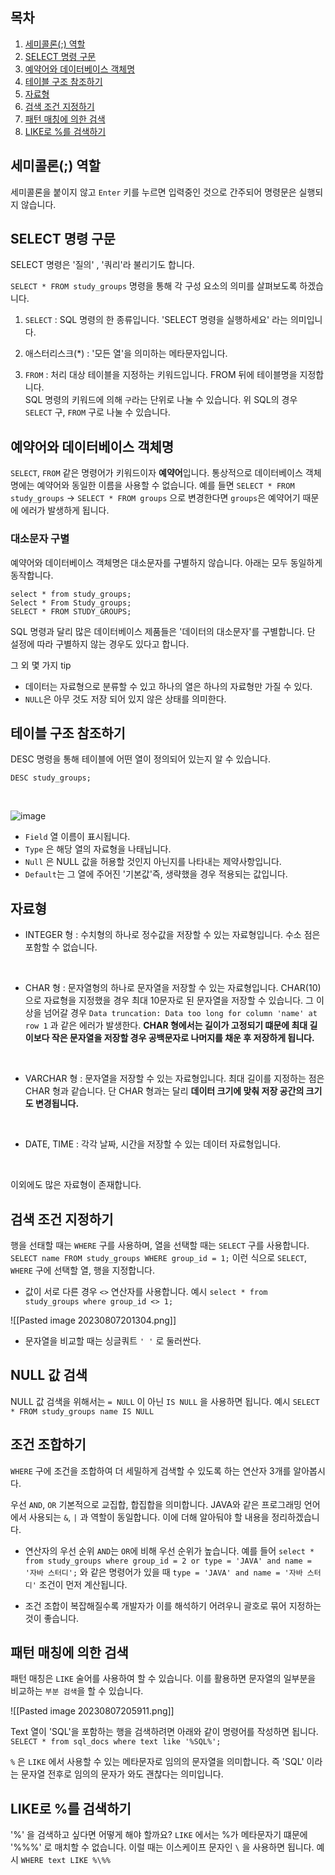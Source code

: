 ## 목차
1. [세미콜론(;) 역할](https://github.com/JxxHxxx/sql-master/blob/master/src/docs/테이블에서%20데이터%20검색.md#%EC%84%B8%EB%AF%B8%EC%BD%9C%EB%A1%A0-%EC%97%AD%ED%95%A0)
2. [SELECT 명령 구문](https://github.com/JxxHxxx/sql-master/blob/master/src/docs/테이블에서%20데이터%20검색.md#select-%EB%AA%85%EB%A0%B9-%EA%B5%AC%EB%AC%B8)
3. [예약어와 데이터베이스 객체명](https://github.com/JxxHxxx/sql-master/blob/master/src/docs/테이블에서%20데이터%20검색.md#%EC%98%88%EC%95%BD%EC%96%B4%EC%99%80-%EB%8D%B0%EC%9D%B4%ED%84%B0%EB%B2%A0%EC%9D%B4%EC%8A%A4-%EA%B0%9D%EC%B2%B4%EB%AA%85)
4. [테이블 구조 참조하기](https://github.com/JxxHxxx/sql-master/blob/master/src/docs/테이블에서%20데이터%20검색.md#%EC%9E%90%EB%A3%8C%ED%98%95)
5. [자료형](https://github.com/JxxHxxx/sql-master/blob/master/src/docs/테이블에서%20데이터%20검색.md#%EC%9E%90%EB%A3%8C%ED%98%95)
6. [검색 조건 지정하기](https://github.com/JxxHxxx/sql-master/blob/master/src/docs/테이블에서%20데이터%20검색.md#%EA%B2%80%EC%83%89-%EC%A1%B0%EA%B1%B4-%EC%A7%80%EC%A0%95%ED%95%98%EA%B8%B0)
7. [패턴 매칭에 의한 검색](https://github.com/JxxHxxx/sql-master/blob/master/src/docs/테이블에서%20데이터%20검색.md#%ED%8C%A8%ED%84%B4-%EB%A7%A4%EC%B9%AD%EC%97%90-%EC%9D%98%ED%95%9C-%EA%B2%80%EC%83%89)
8. [LIKE로 %를 검색하기](https://github.com/JxxHxxx/sql-master/blob/master/src/docs/테이블에서%20데이터%20검색.md#like%EB%A1%9C-%EB%A5%BC-%EA%B2%80%EC%83%89%ED%95%98%EA%B8%B0)

## 세미콜론(;) 역할

세미콜론을 붙이지 않고 `Enter` 키를 누르면 입력중인 것으로 간주되어 명령문은 실행되지 않습니다.

## SELECT 명령 구문
SELECT 명령은 '질의' , '쿼리'라 불리기도 합니다. 

`SELECT * FROM study_groups` 명령을 통해 각 구성 요소의 의미를 살펴보도록 하겠습니다.

1. `SELECT` : SQL 명령의 한 종류입니다. 'SELECT 명령을 실행하세요' 라는 의미입니다.

2. 애스터리스크(*) : '모든 열'을 의미하는 메타문자입니다.
3. `FROM` : 처리 대상 테이블을 지정하는 키워드입니다. FROM 뒤에 테이블명을 지정합니다.   
SQL 명령의 키워드에 의해 `구`라는 단위로 나눌 수 있습니다. 위 SQL의 경우 `SELECT` 구, `FROM` 구로 나눌 수 있습니다.

## 예약어와 데이터베이스 객체명
`SELECT`, `FROM` 같은 명령어가 키워드이자 **예약어**입니다. 통상적으로 데이터베이스 객체명에는 예약어와 동일한 이름을 사용할 수 없습니다.
예를 들면 `SELECT * FROM study_groups` -> `SELECT * FROM groups` 으로 변경한다면 `groups`은 예약어기 때문에 에러가 발생하게 됩니다.

### 대소문자 구별
예약어와 데이터베이스 객체명은 대소문자를 구별하지 않습니다. 아래는 모두 동일하게 동작합니다.
```
select * from study_groups;
Select * From Study_groups;
SELECT * FROM STUDY_GROUPS;
```

SQL 명령과 달리 많은 데이터베이스 제품들은 '데이터의 대소문자'를 구별합니다. 단 설정에 따라 구별하지 않는 경우도 있다고 합니다.

그 외 몇 가지 tip
- 데이터는 자료형으로 분류할 수 있고 하나의 열은 하나의 자료형만 가질 수 있다.
- `NULL`은 아무 것도 저장 되어 있지 않은 상태를 의미한다.

## 테이블 구조 참조하기
DESC 명령을 통해 테이블에 어떤 열이 정의되어 있는지 알 수 있습니다.

```
DESC study_groups;
```
<br>

![image](https://github.com/JxxHxxx/sql-master/assets/87173870/9763ecd4-88fe-4707-96ac-3d9230a79bb5)

- `Field` 열 이름이 표시됩니다.
- `Type` 은 해당 열의 자료형을 나태닙니다.
- `Null` 은 NULL 값을 허용할 것인지 아닌지를 나타내는 제약사항입니다.
- `Default`는 그 열에 주어진 '기본값'즉, 생략했을 경우 적용되는 값입니다.

## 자료형
- INTEGER 형 : 수치형의 하나로 정수값을 저장할 수 있는 자료형입니다. 수소 점은 포함할 수 없습니다.
<br>

- CHAR 형 : 문자열형의 하나로 문자열을 저장할 수 있는 자료형입니다. CHAR(10)으로 자료형을 지정했을 경우 최대 10문자로 된 문자열을 저장할 수 있습니다. 그 이상을 넘어갈 경우
  `Data truncation: Data too long for column 'name' at row 1` 과 같은 에러가 발생한다.  **CHAR 형에서는 길이가 고정되기 떄문에 최대 길이보다 작은 문자열을 저장할 경우 공백문자로 나머지를 채운 후 저장하게 됩니다.**
<br>

- VARCHAR 형 : 문자열을 저장할 수 있는 자료형입니다. 최대 길이를 지정하는 점은 CHAR 형과 같습니다. 단 CHAR 형과는 달리 **데이터 크기에 맞춰 저장 공간의 크기도 변경됩니다.**
<br>

- DATE, TIME : 각각 날짜, 시간을 저장할 수 있는 데이터 자료형입니다.
<br>

이외에도 많은 자료형이 존재합니다.


## 검색 조건 지정하기
행을 선태할 때는 `WHERE`  구를 사용하며, 열을 선택할 때는 `SELECT` 구를 사용합니다. `SELECT name FROM study_groups WHERE group_id = 1;` 이런 식으로 `SELECT`, `WHERE` 구에 선택할 열, 행을 지정합니다.

-  값이 서로 다른 경우 `<>`  연산자를 사용합니다. 예시 `select * from study_groups where group_id <> 1;` 

![[Pasted image 20230807201304.png]]

- 문자열을 비교할 때는 싱글쿼트 `' '` 로 둘러싼다.


## NULL 값 검색
NULL 값 검색을 위해서는 `= NULL` 이 아닌 `IS NULL` 을 사용하면 됩니다. 예시 `SELECT * FROM study_groups name IS NULL`


## 조건 조합하기
`WHERE` 구에 조건을 조합하여 더 세밀하게 검색할 수 있도록 하는 연산자 3개를 알아봅시다. 

우선 `AND`, `OR`  기본적으로 교집합, 합집합을 의미합니다. JAVA와 같은 프로그래밍 언어에서 사용되는 `&`, `|` 과 역할이 동일합니다. 이에 더해 알아둬야 할 내용을 정리하겠습니다.

- 연산자의 우선 순위 `AND`는 `OR`에 비해 우선 순위가 높습니다. 예를 들어 `select * from study_groups where group_id = 2 or type = 'JAVA' and name = '자바 스터디';` 와 같은 명령어가 있을 때 `type = 'JAVA' and name = '자바 스터디'` 조건이 먼저 계산됩니다.

- 조건 조합이 복잡해질수록 개발자가 이를 해석하기 어려우니 괄호로 묶어 지정하는 것이 좋습니다.


## 패턴 매칭에 의한 검색
패턴 매칭은 `LIKE` 술어를 사용하여 할 수 있습니다. 이를 활용하면 문자열의 일부분을 비교하는 `부분 검색`을 할 수 있습니다.

![[Pasted image 20230807205911.png]]

Text 열이 'SQL'을 포함하는 행을 검색하려면 아래와 같이 명령어를 작성하면 됩니다.
`SELECT * from sql_docs where text like '%SQL%';`

`%` 은 `LIKE` 에서 사용할 수 있는 메타문자로 임의의 문자열을 의미합니다. 즉 'SQL' 이라는 문자열 전후로 임의의 문자가 와도 괜찮다는 의미입니다.

## LIKE로 %를 검색하기
'%' 을 검색하고 싶다면 어떻게 해야 할까요? `LIKE` 에서는 %가 메타문자기 떄문에 '%%%' 로 매치할 수 없습니다. 이럴 때는 이스케이프 문자인 `\` 을 사용하면 됩니다. 예시  `WHERE text LIKE %\%%` 
